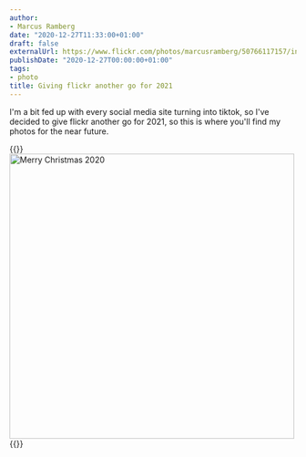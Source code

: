 ```yaml
---
author:
- Marcus Ramberg
date: "2020-12-27T11:33:00+01:00"
draft: false
externalUrl: https://www.flickr.com/photos/marcusramberg/50766117157/in/dateposted-public/
publishDate: "2020-12-27T00:00:00+01:00"
tags:
- photo
title: Giving flickr another go for 2021
---
```

I'm a bit fed up with every social media site turning into tiktok, so I've decided to give flickr another go for 2021,
so this is where you'll find my photos for the near future.

{{<rawhtml>}}
<a data-flickr-embed="true" href="https://www.flickr.com/photos/marcusramberg/50766117157/in/dateposted-public/"
title="Merry Christmas 2020"><img src="https://live.staticflickr.com/65535/50766117157_7b74747f29.jpg" width="500"
height="500" alt="Merry Christmas 2020"></a><script async src="//embedr.flickr.com/assets/client-code.js"
charset="utf-8"></script>
{{</rawhtml>}}
